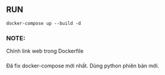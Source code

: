 ## RUN
```
docker-compose up --build -d
```

### NOTE:
Chỉnh link web trong Dockerfile

###
Đã fix docker-compose mới nhất.
Dùng python phiên bản mới.